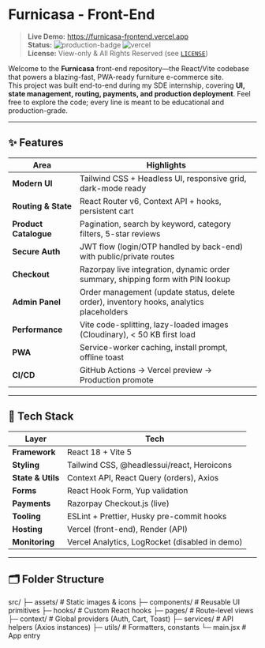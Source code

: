 # Furnicasa - Front-End

> **Live Demo:** <https://furnicasa-frontend.vercel.app>  
> **Status:** ![production-badge](https://img.shields.io/badge/live-✅-brightgreen) ![vercel](https://img.shields.io/badge/hosted%20on-vercel-black)  
> **License:** View-only & All Rights Reserved (see [`LICENSE`](./LICENSE))

Welcome to the **Furnicasa** front-end repository—the React/Vite codebase that powers a blazing-fast, PWA-ready furniture e-commerce site.  
This project was built end-to-end during my SDE internship, covering **UI, state management, routing, payments, and production deployment**. Feel free to explore the code; every line is meant to be educational and production-grade.

---

## ✨ Features

| Area | Highlights |
|------|------------|
| **Modern UI** | Tailwind CSS + Headless UI, responsive grid, dark-mode ready |
| **Routing & State** | React Router v6, Context API + hooks, persistent cart |
| **Product Catalogue** | Pagination, search by keyword, category filters, 5-star reviews |
| **Secure Auth** | JWT flow (login/OTP handled by back-end) with public/private routes |
| **Checkout** | Razorpay live integration, dynamic order summary, shipping form with PIN lookup |
| **Admin Panel** | Order management (update status, delete order), inventory hooks, analytics placeholders |
| **Performance** | Vite code-splitting, lazy-loaded images (Cloudinary), < 50 KB first load |
| **PWA** | Service-worker caching, install prompt, offline toast |
| **CI/CD** | GitHub Actions → Vercel preview → Production promote |

---

## 🚀 Tech Stack

| Layer | Tech |
|-------|------|
| **Framework** | React 18 + Vite 5 |
| **Styling** | Tailwind CSS, @headlessui/react, Heroicons |
| **State & Utils** | Context API, React Query (orders), Axios |
| **Forms** | React Hook Form, Yup validation |
| **Payments** | Razorpay Checkout.js (live) |
| **Tooling** | ESLint + Prettier, Husky pre-commit hooks |
| **Hosting** | Vercel (front-end), Render (API) |
| **Monitoring** | Vercel Analytics, LogRocket (disabled in demo) |

---

## 🗂️ Folder Structure

src/
├─ assets/           # Static images & icons
├─ components/       # Reusable UI primitives
├─ hooks/            # Custom React hooks
├─ pages/            # Route-level views
├─ context/          # Global providers (Auth, Cart, Toast)
├─ services/         # API helpers (Axios instances)
├─ utils/            # Formatters, constants
└─ main.jsx          # App entry
